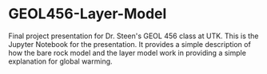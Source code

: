 # GEOL456-Layer-Model
Final project presentation for Dr. Steen's GEOL 456 class at UTK. This is the Jupyter Notebook for the presentation. It provides a simple description of how the bare rock model and the layer model work in providing a simple explanation for global warming.
